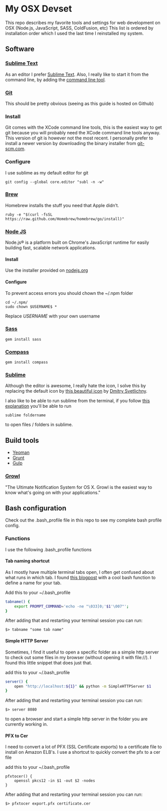 My OSX Devset
=============

This repo describes my favorite tools and settings for web development on OSX (Node.js, JavaScript, SASS, ColdFusion, etc)
This list is ordered by installation order which I used the last time I reinstalled my system.

## Software

### [Sublime Text](http://www.sublimetext.com/)
As an editor I prefer [Sublime Text](http://www.sublimetext.com/). Also, I really like to start it from the command line, by adding the [command line tool](http://www.sublimetext.com/docs/3/osx_command_line.html).

### [Git](http://git-scm.com/)
This should be pretty obvious (seeing as this guide is hosted on Github)

### Install
Git comes with the XCode command line tools, this is the easiest way to get git because you will probably need the XCode command line tools anyway. This version of git is however not the most recent. I personally prefer to install a newer version by downloading the binary installer from [git-scm.com](http://git-scm.com/download/mac).

### Configure

I use sublime as my default editor for git
```
git config --global core.editor "subl -n -w"
```

### [Brew](http://www.brew.sh)
Homebrew installs the stuff you need that Apple didn’t.
```
ruby -e "$(curl -fsSL https://raw.github.com/Homebrew/homebrew/go/install)"
```

### [Node JS](http://nodejs.org)
Node.js® is a platform built on Chrome's JavaScript runtime for easily building fast, scalable network applications.

#### Install
Use the installer provided on [nodejs.org](http://nodejs.org)

#### Configure
To prevent access errors you should chown the ~/.npm folder

```
cd ~/.npm/
sudo chown $USERNAME$ *
```

Replace $USERNAME$ with your own username



### [Sass](http://sass-lang.com/)
```
gem install sass
```

### [Compass](http://compass-style.org/)
```
gem install compass
```


### [Sublime](http://www.sublimetext.com/)

Although the editor is awesome, I really hate the icon, I solve this by replacing the default icon by [this beautiful icon](https://dribbble.com/shots/468176-Icon-Sublime-Text-for-themes-with-white-background) by [Dmitry Svetlichny](https://dribbble.com/vocaltsunami).

I also like to be able to run sublime from the terminal, if you follow [this explanation](https://gist.github.com/artero/1236170) you'll be able to run
```
sublime foldername
```
to open files / folders in sublime.

## Build tools
- [Yeoman](http://www.yeoman.io)
- [Grunt](http://www.grunt.io)
- [Gulp](http://www.gulp.io)


### [Growl](http://growl.info/)
"The Ultimate Notification System for OS X. Growl is the easiest way to know what's going on with your applications."

## Bash configuration
Check out the .bash_profile file in this repo to see my complete bash profile config.

### Functions
I use the following .bash_profile functions

#### Tab naming shortcut
As I mostly have multiple terminal tabs open, I often get confused about what runs in which tab. I found [this blogpost](http://rod.pu-gh.com/2010/04/iterm-tab-names.html) with a cool bash function to define a name for your tab.

Add this to your ~/.bash_profile
```bash
tabname() {
    export PROMPT_COMMAND='echo -ne "\033]0;'$1'\007"';
}
```
After adding that and restarting your terminal session you can run:

```shell
$> tabname "some tab name"
```

#### Simple HTTP Server
Sometimes, I find it useful to open a specific folder as a simple http server to check out some files in my browser (without opening it with file://). I found this little snippet that does just that.

add this to your ~/.bash_profile
```bash
server() {
	open "http://localhost:${1}" && python -m SimpleHTTPServer $1
}
```
After adding that and restarting your terminal session you can run:

```shell
$> server 8080
```
to open a browser and start a simple http server in the folder you are currently working in.

#### PFX to Cer
I need to convert a lot of PFX (SSL Certificate exports) to a certificate file to install on Amazon ELB's. I use a shortcut to quickly convert the pfx to a cer file

add this to your ~/.bash_profile

```
pfxtocer() {
	openssl pkcs12 -in $1 -out $2 -nodes
}
```
After adding that and restarting your terminal session you can run:

```
$> pfxtocer export.pfx certificate.cer
```
